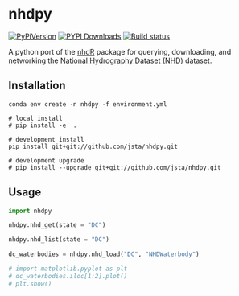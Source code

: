 # nhdpy

[![PyPiVersion](https://img.shields.io/pypi/v/nhdpy.svg)](https://pypi.python.org/pypi/nhdpy/) [![PYPI Downloads](https://img.shields.io/pypi/dm/nhdpy.svg)](https://pypistats.org/packages/nhdpy) [![Build status](https://github.com/jsta/nhdpy/workflows/Python%20package/badge.svg)](https://github.com/jsta/nhdpy/actions)


A python port of the [nhdR](https://jsta.github.io/nhdR) package for querying, downloading, and networking the [National
Hydrography Dataset (NHD)](https://nhd.usgs.gov/) dataset.

## Installation

```
conda env create -n nhdpy -f environment.yml
```

```
# local install
# pip install -e  .

# development install
pip install git+git://github.com/jsta/nhdpy.git

# development upgrade
# pip install --upgrade git+git://github.com/jsta/nhdpy.git

```

## Usage

``` python
import nhdpy

nhdpy.nhd_get(state = "DC")

nhdpy.nhd_list(state = "DC")

dc_waterbodies = nhdpy.nhd_load("DC", "NHDWaterbody")

# import matplotlib.pyplot as plt
# dc_waterbodies.iloc[1:2].plot()
# plt.show()
```
